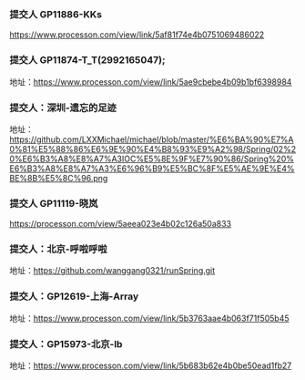 ### 提交人 GP11886-KKs
https://www.processon.com/view/link/5af81f74e4b0751069486022

### 提交人 GP11874-T_T(2992165047);
地址：https://www.processon.com/view/link/5ae9cbebe4b09b1bf6398984

### 提交人：深圳-遗忘的足迹
地址：https://github.com/LXXMichael/michael/blob/master/%E6%BA%90%E7%A0%81%E5%88%86%E6%9E%90%E4%B8%93%E9%A2%98/Spring/02%20%E6%B3%A8%E8%A7%A3IOC%E5%8E%9F%E7%90%86/Spring%20%E6%B3%A8%E8%A7%A3%E6%96%B9%E5%BC%8F%E5%AE%9E%E4%BE%8B%E5%8C%96.png

### 提交人 GP11119-晓岚
https://processon.com/view/5aeea023e4b02c126a50a833

### 提交人：北京-呼啦呼啦
地址：https://github.com/wanggang0321/runSpring.git

### 提交人：GP12619-上海-Array
地址：https://www.processon.com/view/link/5b3763aae4b063f71f505b45

### 提交人：GP15973-北京-lb
地址：https://www.processon.com/view/link/5b683b62e4b0be50ead1fb27